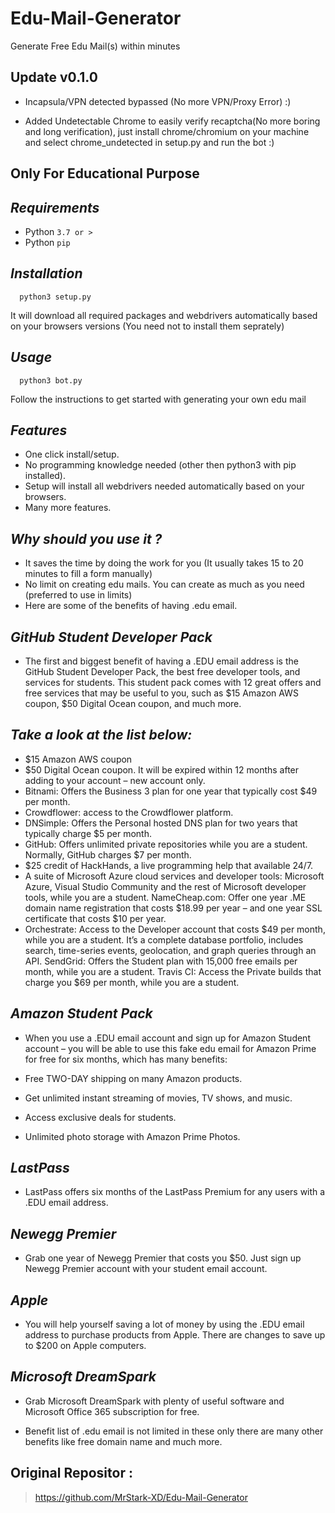 # Edu-Mail-Generator
Generate Free Edu Mail(s) within minutes

## Update v0.1.0 ##
- Incapsula/VPN detected bypassed (No more VPN/Proxy Error) :)

- Added Undetectable Chrome to easily verify recaptcha(No more boring and long verification), just install chrome/chromium on your machine and select chrome_undetected in setup.py and run the bot :)

## Only For Educational Purpose ##
## ***Requirements***

- Python `3.7 or >`
- Python `pip`

## ***Installation***

	  python3 setup.py
It will download all required packages and webdrivers automatically based on your browsers versions (You need not to install them seprately)

## ***Usage***

	  python3 bot.py
Follow the instructions to get started with generating your own edu mail

## ***Features***

- One click install/setup.
- No programming knowledge needed (other then python3 with pip installed).
- Setup will install all webdrivers needed automatically based on your browsers.
- Many more features.

## ***Why should you use it ?***

- It saves the time by doing the work for you (It usually takes 15 to 20 minutes to fill a form manually)
- No limit on creating edu mails. You can create as much as you need (preferred to use in limits)
- Here are some of the benefits of having .edu email.


## ***GitHub Student Developer Pack***

- The first and biggest benefit of having a .EDU email address is the GitHub Student Developer Pack, the best free developer tools, and services for students. This student pack comes with 12 great offers and free services that may be useful to you, such as $15 Amazon AWS coupon, $50 Digital Ocean coupon, and much more.

## ***Take a look at the list below:***

- $15 Amazon AWS coupon
- $50 Digital Ocean coupon. It will be expired within 12 months after adding to your account – new account only.
- Bitnami: Offers the Business 3 plan for one year that typically cost $49 per month.
- Crowdflower: access to the Crowdflower platform.
- DNSimple: Offers the Personal hosted DNS plan for two years that typically charge $5 per month.
- GitHub: Offers unlimited private repositories while you are a student. Normally, GitHub charges $7 per month.
- $25 credit of HackHands, a live programming help that available 24/7.
- A suite of Microsoft Azure cloud services and developer tools: Microsoft Azure, Visual Studio Community and the rest of Microsoft developer tools, while you are a student.
NameCheap.com: Offer one year .ME domain name registration that costs $18.99 per year – and one year SSL certificate that costs $10 per year.
- Orchestrate: Access to the Developer account that costs $49 per month, while you are a student. It’s a complete database portfolio, includes search, time-series events, geolocation, and graph queries through an API.
SendGrid: Offers the Student plan with 15,000 free emails per month, while you are a student.
Travis CI: Access the Private builds that charge you $69 per month, while you are a student.

## ***Amazon Student Pack***
- When you use a .EDU email account and sign up for Amazon Student account – you will be able to use this fake edu email for Amazon Prime for free for six months, which has many benefits:

- Free TWO-DAY shipping on many Amazon products.
- Get unlimited instant streaming of movies, TV shows, and music.
- Access exclusive deals for students.
- Unlimited photo storage with Amazon Prime Photos.

## ***LastPass***
- LastPass offers six months of the LastPass Premium for any users with a .EDU email address.

## ***Newegg Premier***
- Grab one year of Newegg Premier that costs you $50. Just sign up Newegg Premier account with your student email account.

## ***Apple***
- You will help yourself saving a lot of money by using the .EDU email address to purchase products from Apple. There are changes to save up to $200 on Apple computers.

## ***Microsoft DreamSpark***
- Grab Microsoft DreamSpark with plenty of useful software and Microsoft Office 365 subscription for free.

- Benefit list of .edu email is not limited in these only there are many other benefits like free domain name and much more.


## Original Repositor :
> https://github.com/MrStark-XD/Edu-Mail-Generator
